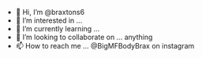- 👋 Hi, I’m @braxtons6
- 👀 I’m interested in ...
- 🌱 I’m currently learning ... 
- 💞️ I’m looking to collaborate on ... anything
- 📫 How to reach me ... @BigMFBodyBrax on instagram

<!---
braxtons6/braxtons6 is a ✨ special ✨ repository because its `README.md` (this file) appears on your GitHub profile.
You can click the Preview link to take a look at your changes.
--->
